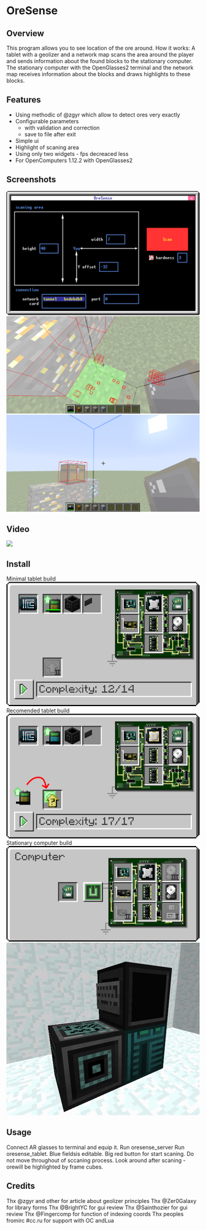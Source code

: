 # OreSense
## Overview 
This program allows you to see location of the ore around.
How it works:
A tablet with a geolizer and a network map scans the area around the player and sends information about the found blocks to the stationary computer.
The stationary computer with the OpenGlasses2 terminal and the network map receives information about the blocks and draws highlights to these blocks.

## Features
+ Using methodic of @zgyr which allow to detect ores very exactly
+ Configurable parameters
    * with validation and correction
    * save to file after exit
+ Simple ui
+ Highlight of scaning area
+ Using only two widgets - fps decreaced less
+ For OpenComputers 1.12.2 with OpenGlasses2

## Screenshots
![](https://raw.githubusercontent.com/hohserg1/OpenComputersPrograms/master/oresense/gui-screenshot.png)
![](https://raw.githubusercontent.com/hohserg1/OpenComputersPrograms/master/oresense/2021-03-24_16.30.02.png)
![](https://raw.githubusercontent.com/hohserg1/OpenComputersPrograms/master/oresense/2021-03-24_17.32.42.png)
## Video
[![](http://img.youtube.com/vi/m0JKtMSZ6q8/0.jpg)](http://www.youtube.com/watch?v=m0JKtMSZ6q8 "Video Title")

## Install
Minimal tablet build
![](https://raw.githubusercontent.com/hohserg1/OpenComputersPrograms/master/oresense/min-requirements-tablet.png)
Recomended tablet build
![](https://raw.githubusercontent.com/hohserg1/OpenComputersPrograms/master/oresense/recomended-requirements-tablet.png)
Stationary computer build
![](https://raw.githubusercontent.com/hohserg1/OpenComputersPrograms/master/oresense/min-requirements-server.png)
![](https://raw.githubusercontent.com/hohserg1/OpenComputersPrograms/master/oresense/min-requirements-server-2.png)

## Usage
Connect AR glasses to terminal and equip it.
Run oresense_server
Run oresense_tablet. Blue fieldsis editable. Big red button for start scaning. Do not move throughout of sccaning process.
Look around after scaning - orewill be highlighted by frame cubes.

## Credits
Thx @zgyr and other for article about geolizer principles
Thx @Zer0Galaxy for library forms
Thx @BrightYC for gui review
Thx @Sainthozier for gui review
Thx @Fingercomp for function of indexing coords
Thx peoples fromirc #cc.ru for support with OC andLua

